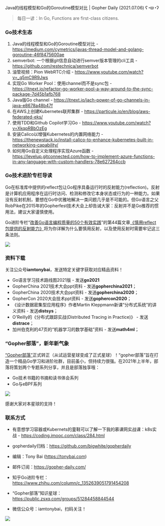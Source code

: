 Java的线程模型和Go的Goroutine模型对比 | Gopher Daily (2021.07.06) ʕ◔ϖ◔ʔ

>每日一谚：In Go, Functions are first-class citizens.

### Go技术生态

1. Java的线程模型和Go的Goroutine模型对比 - https://medium.com/cymetrics/javas-thread-model-and-golang-goroutine-46f8475600ae
2. semverbot: 一个根据git信息自动进行semver版本管理的cli工具 - https://github.com/restechnica/semverbot
3. 油管视频：Pion WebRTC介绍 - https://www.youtube.com/watch?v=_g5mC9R9Jws
4. 实现Go Worker Pool：使用channel而不是sync包 - https://itnext.io/refactor-go-worker-pool-a-way-around-to-the-sync-package-7d45b1afb768
5. Java版Go channel - https://itnext.io/jach-power-of-go-channels-in-java-e8678a48b47f
6. 在AWS上创建Kubernetes联邦集群 - https://particule.io/en/blog/aws-federated-eks/
7. 使用TDD和Github Copilot学习Go - https://www.youtube.com/watch?v=XkqpRBbOzEg
8. 安装Calico以增强Kubernetes的内置网络能力 - https://thenewstack.io/install-calico-to-enhance-kubernetes-built-in-networking-capability/
9. 如何用Go自定义处理程序实现Azure函数 - https://levelup.gitconnected.com/how-to-implement-azure-functions-in-any-language-with-custom-handlers-78e627264ccb


### Go技术进阶专栏导读

Go在标准库中提供的reflect包让Go程序具备运行时的反射能力(reflection)。反射是计算机应用程序在运行时访问、检测和修改它本身状态或行为的一种能力。如果没有反射机制，要想在Go中优雅地解决一类问题几乎是不可能的。但Go语言之父RobPike在2015年的Gopherfest技术大会上却告诫大家：反射并不是Go推荐的惯用法，建议大家谨慎使用。

Go进阶专栏“[改善Go语⾔编程质量的50个有效实践](https://mp.weixin.qq.com/s/RThCEQOdytQxwrMP7XRTRw)”的第44篇文章[《慎用reflect包提供的反射能力》](https://www.imooc.com/read/87/article/2724)将为你详解为什么要慎用反射，以及使用反射时需要牢记这三条法则。

![](http://image.tonybai.com/img/202011/go-column-pgo-with-qr-and-text.png)


### 资料下载

关注公众号**iamtonybai**，发送特定关键字获取对应精品资料！

* Go语言学习技术路线图2021版 - 发送**go2021**
* GopherChina 2021技术大会ppt资料 - 发送**gopherchina2021**；
* GopherChina 2020技术大会ppt资料 - 发送**gopherchina2020**；
* GopherCon 2020大会技术ppt资料 - 发送**gophercon2020**；
* 《设计数据密集型应用程序》作者Martin Kleppmann新课“分布式系统”的讲义资料 - 发送**distsys**；
* O'Reilly的《分布式跟踪实战(Distributed Tracing in Practice)》 - 发送**distrace**；
* 加州伯克利的47页的“机器学习的数学基础”资料 - 发送**math4ml**；

### “Gopher部落”，新年新气象

[“Gopher部落”](https://mp.weixin.qq.com/s/jUqAL7hf2GmMun64BJufEA)正式转正（从试运营星球变成了正式星球）！“gopher部落”旨在打造一个精品Go学习和进阶社群，目前虽小，但持续力很强。在2021年上半年，部落将策划两个专题系列分享，并且是部落独享哦：

* Go技术书籍的书摘和读书体会系列
* Go与eBPF系列

![](http://image.tonybai.com/img/202103/gopher-tribe-zsxq-card.png)

感谢大家对本星球的支持！

### 联系方式

* 有意想学习容器或Kubernets的童鞋可以了解一下我的慕课网实战课：k8s实战 - https://coding.imooc.com/class/284.html
* gopherdaily归档：https://github.com/bigwhite/gopherdaily

* 编辑：Tony Bai (https://tonybai.com)
* 邮件订阅：https://gopher-daily.com/
* 知乎Go进阶专栏：https://www.zhihu.com/column/c_1352639051791454208
* “Gopher部落”知识星球：https://public.zsxq.com/groups/51284458844544
* 微信公众号：iamtonybai，扫码关注！

![](http://image.tonybai.com/img/202011/qrcode_for_iamtonybai.jpg)

